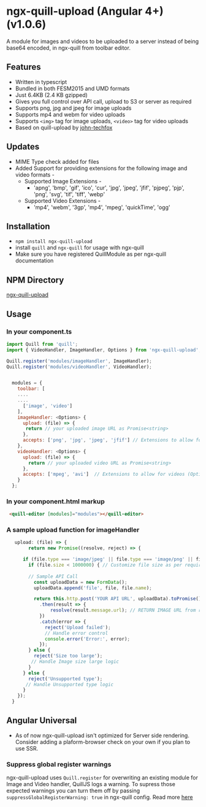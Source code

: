 # ngx-quill-upload (Angular 4+) (v1.0.6)
A module for images and videos to be uploaded to a server instead of being base64 encoded, in ngx-quill from toolbar editor.

## Features

- Written in typescript
- Bundled in both FESM2015 and UMD formats
- Just 6.4KB (2.4 KB gzipped)
- Gives you full control over API call, upload to S3 or server as required
- Supports png, jpg and jpeg for image uploads
- Supports mp4 and webm for video uploads
- Supports ```<img>``` tag for image uploads, ```<video>``` tag for video uploads
- Based on quill-upload by [john-techfox](https://github.com/john-techfox/quill-upload)

## Updates

- MIME Type check added for files
- Added Support for providing extensions for the following image and video formats -
  - Supported Image Extensions - 
    - 'apng', 'bmp', 'gif', 'ico', 'cur', 'jpg', 'jpeg', 'jfif', 'pjpeg', 'pjp', 'png', 'svg', 'tif', 'tiff', 'webp'
  - Supported Video Extensions - 
    - 'mp4', 'webm', '3gp', 'mp4', 'mpeg', 'quickTime', 'ogg'

## Installation

- `npm install ngx-quill-upload`
- install `quill` and `ngx-quill` for usage with ngx-quill
- Make sure you have registered QuillModule as per ngx-quill documentation

## NPM Directory

[ngx-quill-upload](https://www.npmjs.com/package/ngx-quill-upload)

## Usage

### In your component.ts

```javascript
import Quill from 'quill';
import { VideoHandler, ImageHandler, Options } from 'ngx-quill-upload';

Quill.register('modules/imageHandler', ImageHandler);
Quill.register('modules/videoHandler', VideoHandler);


  modules = {
    toolbar: [
    ....
    ....
      ['image', 'video']
    ],
    imageHandler: <Options> {
      upload: (file) => {
       return // your uploaded image URL as Promise<string>
      },
      accepts: ['png', 'jpg', 'jpeg', 'jfif'] // Extensions to allow for images (Optional) | Default - ['jpg', 'jpeg', 'png']
    },
    videoHandler: <Options> {
      upload: (file) => {
        return // your uploaded video URL as Promise<string>
      },
      accepts: ['mpeg', 'avi']  // Extensions to allow for videos (Optional) | Default - ['mp4', 'webm']
    }
  };
```

### In your component.html  markup

```html
 <quill-editor [modules]="modules"></quill-editor>
```

### A sample upload function for imageHandler

```javascript
   upload: (file) => {
        return new Promise((resolve, reject) => {

      if (file.type === 'image/jpeg' || file.type === 'image/png' || file.type === 'image/jpg') { // File types supported for image
        if (file.size < 1000000) { // Customize file size as per requirement
        
        // Sample API Call
          const uploadData = new FormData();
          uploadData.append('file', file, file.name);

          return this.http.post('YOUR API URL', uploadData).toPromise()
            .then(result => {
                resolve(result.message.url); // RETURN IMAGE URL from response
            })
            .catch(error => {
              reject('Upload failed'); 
              // Handle error control
              console.error('Error:', error);
            });
        } else {
          reject('Size too large');
         // Handle Image size large logic 
        }
      } else {
        reject('Unsupported type');
       // Handle Unsupported type logic
      }
    });
  }
```

## Angular Universal

- As of now ngx-quill-upload isn't optimized for Server side rendering. Consider adding a plaform-browser check on your own if you plan to use SSR.


### Suppress global register warnings

ngx-quill-upload uses `Quill.register` for overwriting an existing module for Image and Video handler, QuillJS logs a warning.
To supress those expected warnings you can turn them off by passing `suppressGlobalRegisterWarning: true` in ngx-quill config.
Read more [here](https://github.com/KillerCodeMonkey/ngx-quill)
